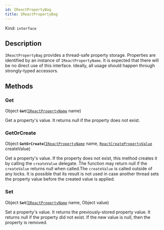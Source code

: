 ```yaml
---
id: IReactPropertyBag
title: IReactPropertyBag
---
```


Kind: `interface`



## Description
`IReactPropertyBag` provides a thread-safe property storage. Properties are identified by an instance of `IReactPropertyName`. It is expected that there will be no direct use of this interface. Ideally, all usage should happen through strongly-typed accessors.



## Methods
### Get
Object **`Get`**([`IReactPropertyName`](IReactPropertyName) name)

Get a property's value. It returns null if the property does not exist.

### GetOrCreate
Object **`GetOrCreate`**([`IReactPropertyName`](IReactPropertyName) name, [`ReactCreatePropertyValue`](ReactCreatePropertyValue) createValue)

Get a property's value. If the property does not exist, this method creates it by calling the `createValue` delegate. The function may return null if the `createValue` returns null when called.The `createValue` is called outside of any locks. It is possible that its result is not used in case another thread sets the property value before the created value is applied.

### Set
Object **`Set`**([`IReactPropertyName`](IReactPropertyName) name, Object value)

Set a property's value. It returns the previously-stored property value. It returns null if the property did not exist. If the new value is null, then the property is removed.



